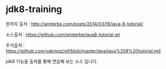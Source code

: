 jdk8-training
=============

원작자 출처 : http://winterbe.com/posts/2014/03/16/java-8-tutorial/

소스출처 : https://github.com/winterbe/java8-tutorial.git

주석출처 : https://github.com/yakmoz/ref/blob/master/java/java%208%20tutorial.md

jdk8 기능을 출처를 통해 연습해 보는 소스 입니다.

